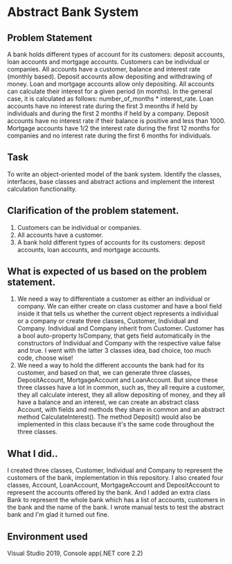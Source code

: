 # Abstract Bank System

## Problem Statement
A bank holds different types of account for its customers: deposit accounts, loan accounts and mortgage accounts. Customers can be individual or companies. All accounts have a customer, balance and interest rate (monthly based). Deposit accounts allow depositing and withdrawing of money. Loan and mortgage accounts allow only depositing. All accounts can calculate their interest for a given period (in months). In the general case, it is calculated as follows: number_of_months * interest_rate. Loan accounts have no interest rate during the first 3 meonths if held by individuals and during the first 2 months if held by a company. Deposit accounts have no interest rate if their balance is positive and less than 1000. Mortgage accounts have 1/2 the interest rate during the first 12 months for companies and no interest rate during the first 6 months for individuals.

## Task
To write an object-oriented model of the bank system. Identify the classes, interfaces, base classes and abstract actions and implement the interest calculation functionality.

## Clarification of the problem statement. 
1. Customers can be individual or companies.
2. All accounts have a customer.
3. A bank hold different types of accounts for its customers: deposit accounts, loan accounts, and mortgage accounts.

## What is expected of us based on the problem statement.
1. We need a way to differentiate a customer as either an individual or company. We can either create on class customer and have a bool field inside it that tells us whether the current object represents a individual or a company or create three classes, Customer, Individual and Company. Individual and Company inherit from Customer. Customer has a bool auto-property IsCompany, that gets field automatically in the constructors of Individual and Company with the respective value false and true. I went with the latter 3 classes idea, bad choice, too much code, choose wise!
2. We need a way to hold the different accounts the bank had for its customer, and based on that, we can generate three classes, DepositAccount, MortgageAccount and LoanAccount. But since these three classes have a lot in common, such as, they all require a customer, they all calculate interest, they all allow depositing of money, and they all have a balance and an interest, we can create an abstract class Account, with fields and methods they share in common and an abstract method CalculateInterest(). The method Deposit() would also be implemented in this class because it's the same code throughout the three classes.

## What I did..
I created three classes, Customer, Individual and Company to represent the customers of the bank, implementation in this repository. I also created four classes, Account, LoanAccount, MortgageAccount and DepositAccount to represent the accounts offered by the bank. And I added an extra class Bank to represent the whole bank which has a list of accounts, customers in the bank and the name of the bank. I wrote manual tests to test the abstract bank and I'm glad it turned out fine. 

## Environment used
Visual Studio 2019, Console app(.NET core 2.2)